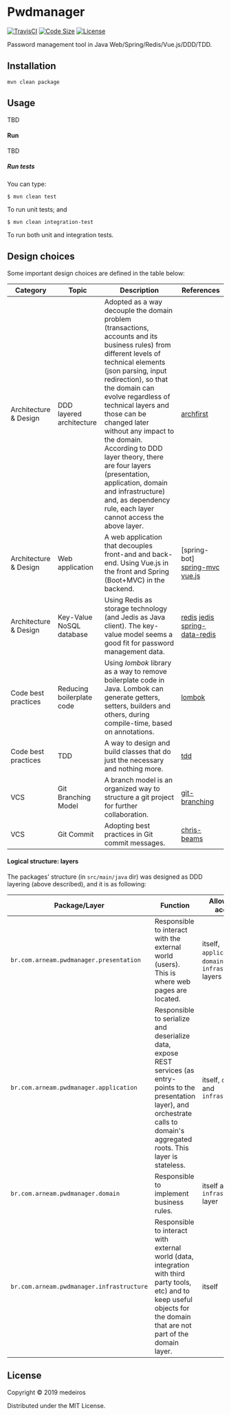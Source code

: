 # Pwdmanager

[![TravisCI](https://travis-ci.com/medeiros/pwdmanager.svg?branch=master)](https://travis-ci.com/medeiros/pwdmanager)
[![Code Size](https://img.shields.io/github/languages/code-size/medeiros/pwdmanager)](https://img.shields.io/github/languages/code-size/medeiros/pwdmanager)
[![License](https://img.shields.io/github/license/medeiros/pwdmanager)](https://img.shields.io/github/license/medeiros/pwdmanager)

Password management tool in Java Web/Spring/Redis/Vue.js/DDD/TDD.

## Installation

    mvn clean package

## Usage

TBD

#### Run

TBD

##### Run tests

You can type:

    $ mvn clean test

To run unit tests; and

    $ mvn clean integration-test

To run both unit and integration tests.

## Design choices

Some important design choices are defined in the table below:

|Category|Topic|Description|References
|---|---|---|---|
|Architecture & Design|DDD layered architecture|Adopted as a way decouple the domain problem (transactions, accounts and its business rules) from different levels of technical elements (json parsing, input redirection), so that the domain can evolve regardless of technical layers and those can be changed later without any impact to the domain. According to DDD layer theory, there are four layers (presentation, application, domain and infrastructure) and, as dependency rule, each layer cannot access the above layer. |[archfirst]|
|Architecture & Design|Web application|A web application that decouples front-and and back-end. Using Vue.js in the front and Spring (Boot+MVC) in the backend.|[spring-bot] [spring-mvc] [vue.js]|
|Architecture & Design|Key-Value NoSQL database|Using Redis as storage technology (and Jedis as Java client). The key-value model seems a good fit for password management data.|[redis] [jedis] [spring-data-redis]|
|Code best practices|Reducing boilerplate code|Using *lombok* library as a way to remove boilerplate code in Java. Lombok can generate getters, setters, builders and others, during compile-time, based on annotations.|[lombok]|
|Code best practices|TDD|A way to design and build classes that do just the necessary and nothing more.|[tdd]|
|VCS|Git Branching Model|A branch model is an organized way to structure a git project for further collaboration.|[git-branching]|
|VCS|Git Commit|Adopting best practices in Git commit messages.|[chris-beams]|

[redis]: https://redis.io/
[jedis]: https://github.com/xetorthio/jedis
[lombok]: https://projectlombok.org
[tdd]: https://www.amazon.com/Test-Driven-Development-Kent-Beck/dp/0321146530
[git-branching]: https://nvie.com/posts/a-successful-git-branching-model/
[chris-beams]: https://chris.beams.io/posts/git-commit/
[archfirst]: https://archfirst.org/domain-driven-design-6-layered-architecture/
[spring-boot]: https://spring.io/projects/spring-boot
[spring-data-redis]: https://docs.spring.io/spring-data/data-redis/docs/current/reference/html/#reference
[spring-mvc]: https://docs.spring.io/spring/docs/current/spring-framework-reference/web.html
[vue.js]: https://vuejs.org/


#### Logical structure: layers

The packages' structure (in `src/main/java` dir) was designed as DDD layering (above described),
and it is as following:

|Package/Layer|Function|Allowed to access|Currently accessing
|---|---|---|---|
`br.com.arneam.pwdmanager.presentation` | Responsible to interact with the external world (users). This is where web pages are located. | itself, `application`, `domain` and `infrastructure` layers|itself and `application` layer
`br.com.arneam.pwdmanager.application` | Responsible to serialize and deserialize data, expose REST services (as entry-points to the presentation layer), and orchestrate calls to domain's aggregated roots. This layer is stateless.|itself, `domain` and `infrastructure`|itself, `domain` and `infrastructure` layers
`br.com.arneam.pwdmanager.domain` |  Responsible to implement business rules. | itself and `infrastructure` layer | itself and `infrastructure` layer
`br.com.arneam.pwdmanager.infrastructure` | Responsible to interact with external world (data, integration with third party tools, etc) and to keep useful objects for the domain that are not part of the domain layer. | itself | itself

## License

Copyright © 2019 medeiros

Distributed under the MIT License.
